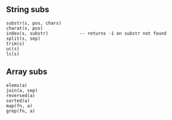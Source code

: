 ## String subs

    substr(s, pos, chars)
    charat(s, pos)
    index(s, substr)            -- returns -1 on substr not found
    split(s, sep)
    trim(s)
    uc(s)
    lc(s)

## Array subs

    elems(a)
    join(a, sep)
    reversed(a)
    sorted(a)
    map(fn, a)
    grep(fn, a)
